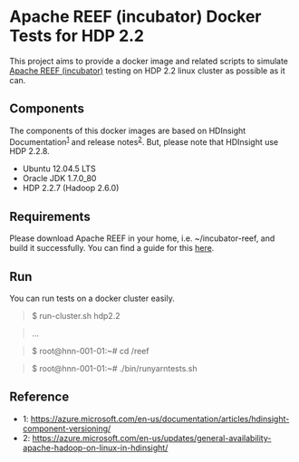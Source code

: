Apache REEF (incubator) Docker Tests for HDP 2.2
================================================

This project aims to provide a docker image and related scripts to simulate 
[Apache REEF (incubator)](http://reef.incubator.apache.org/) testing on 
HDP 2.2 linux cluster as possible as it can. 

Components
----------

The components of this docker images are based on HDInsight 
Documentation<sup>[1](#note1)</sup> and release notes<sup>[2](#note2)</sup>.
But, please note that HDInsight use HDP 2.2.8.

* Ubuntu 12.04.5 LTS
* Oracle JDK 1.7.0_80
* HDP 2.2.7 (Hadoop 2.6.0)

Requirements
------------

Please download Apache REEF in your home, i.e. ~/incubator-reef, and build
it successfully. You can find a guide for this 
[here](https://cwiki.apache.org/confluence/display/REEF/Compiling+REEF).

Run
---
You can run tests on a docker cluster easily.

> $ run-cluster.sh hdp2.2

> ...

> $ root@hnn-001-01:~# cd /reef

> $ root@hnn-001-01:~# ./bin/runyarntests.sh

Reference
---------
* <a name="note1">1</a>: https://azure.microsoft.com/en-us/documentation/articles/hdinsight-component-versioning/
* <a name="note2">2</a>: https://azure.microsoft.com/en-us/updates/general-availability-apache-hadoop-on-linux-in-hdinsight/

